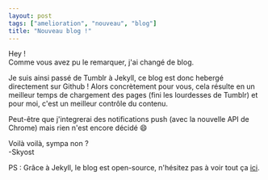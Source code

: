 ```yaml
---
layout: post
tags: ["amelioration", "nouveau", "blog"]
title: "Nouveau blog !"
---
```


Hey !<br />
Comme vous avez pu le remarquer, j'ai changé de blog.

Je suis ainsi passé de Tumblr à Jekyll, ce blog est donc hebergé directement sur Github !
Alors concrètement pour vous, cela résulte en un meilleur temps de chargement des pages (fini les lourdesses de Tumblr) et pour moi, c'est un meilleur contrôle du contenu.

Peut-être que j'integrerai des notifications push (avec la nouvelle API de Chrome) mais rien n'est encore décidé :smile:

Voilà voilà, sympa non ?<br />
-Skyost

PS : Grâce à Jekyll, le blog est open-source, n'hésitez pas à voir tout ça [ici](https://github.com/Skyost/skyost.github.io).